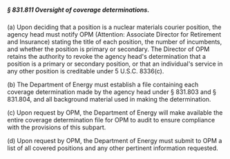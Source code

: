 ##### § 831.811 Oversight of coverage determinations. #####

(a) Upon deciding that a position is a nuclear materials courier position, the agency head must notify OPM (Attention: Associate Director for Retirement and Insurance) stating the title of each position, the number of incumbents, and whether the position is primary or secondary. The Director of OPM retains the authority to revoke the agency head's determination that a position is a primary or secondary position, or that an individual's service in any other position is creditable under 5 U.S.C. 8336(c).

(b) The Department of Energy must establish a file containing each coverage determination made by the agency head under § 831.803 and § 831.804, and all background material used in making the determination.

(c) Upon request by OPM, the Department of Energy will make available the entire coverage determination file for OPM to audit to ensure compliance with the provisions of this subpart.

(d) Upon request by OPM, the Department of Energy must submit to OPM a list of all covered positions and any other pertinent information requested.